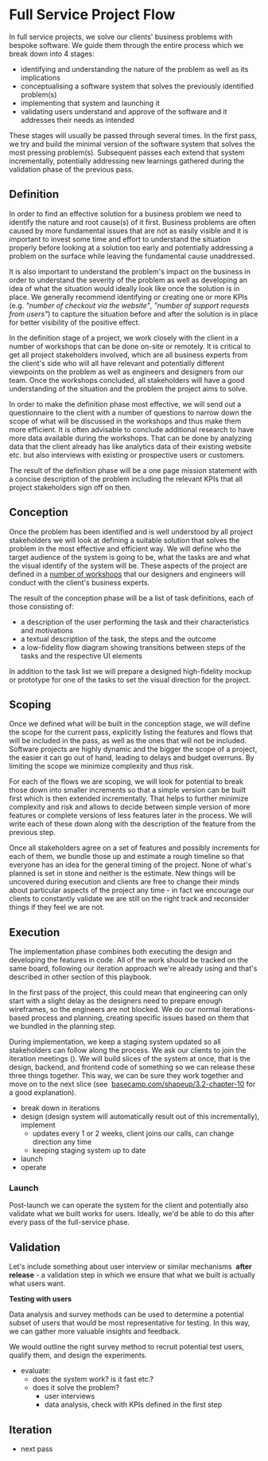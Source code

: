 # Full Service Project Flow

In full service projects, we solve our clients' business problems with bespoke
software. We guide them through the entire process which we break down into 4
stages:

- identifying and understanding the nature of the problem as well as its
  implications
- conceptualising a software system that solves the previously identified
  problem(s)
- implementing that system and launching it
- validating users understand and approve of the software and it addresses their
  needs as intended

These stages will usually be passed through several times. In the first pass, we
try and build the minimal version of the software system that solves the most
pressing problem(s). Subsequent passes each extend that system incrementally,
potentially addressing new learnings gathered during the validation phase of the
previous pass.

## Definition

In order to find an effective solution for a business problem we need to
identify the nature and root cause(s) of it first. Business problems are often
caused by more fundamental issues that are not as easily visible and it is
important to invest some time and effort to understand the situation properly
before looking at a solution too early and potentially addressing a problem on
the surface while leaving the fundamental cause unaddressed.

It is also important to understand the problem's impact on the business in order
to understand the severity of the problem as well as developing an idea of what
the situation would ideally look like once the solution is in place. We
generally recommend identifying or creating one or more KPIs (e.g. _"number of
checkout via the website"_, _"number of support requests from users"_) to
capture the situation before and after the solution is in place for better
visibility of the positive effect.

In the definition stage of a project, we work closely with the client in a
number of workshops that can be done on-site or remotely. It is critical to get
all project stakeholders involved, which are all business experts from the
client's side who will all have relevant and potentially different viewpoints on
the problem as well as engineers and designers from our team. Once the workshops
concluded, all stakeholders will have a good understanding of the situation and
the problem the project aims to solve.

In order to make the definition phase most effective, we will send out a
questionnaire to the client with a number of questions to narrow down the scope
of what will be discussed in the workshops and thus make them more efficient. It
is often advisable to conclude additional research to have more data available
during the workshops. That can be done by analyzing data that the client already
has like analytics data of their existing website etc. but also interviews with
existing or prospective users or customers.

The result of the definition phase will be a one page mission statement with a
concise description of the problem including the relevant KPIs that all project
stakeholders sign off on then.

## Conception

Once the problem has been identified and is well understood by all project
stakeholders we will look at defining a suitable solution that solves the
problem in the most effective and efficient way. We will define who the target
audience of the system is going to be, what the tasks are and what the visual
identify of the system will be. These aspects of the project are defined in a
[number of workshops](../workflow/conception/) that our designers and engineers
will conduct with the client's business experts.

The result of the conception phase will be a list of task definitions, each of
those consisting of:

- a description of the user performing the task and their characteristics and
  motivations
- a textual description of the task, the steps and the outcome
- a low-fidelity flow diagram showing transitions between steps of the tasks and
  the respective UI elements

In addition to the task list we will prepare a designed high-fidelity mockup or
prototype for one of the tasks to set the visual direction for the project.

## Scoping

Once we defined what will be built in the conception stage, we will define the
scope for the current pass, explicitly listing the features and flows that will
be included in the pass, as well as the ones that will not be included. Software
projects are highly dynamic and the bigger the scope of a project, the easier it
can go out of hand, leading to delays and budget overruns. By limiting the scope
we minimize complexity and thus risk.

For each of the flows we are scoping, we will look for potential to break those
down into smaller increments so that a simple version can be built first which
is then extended incrementally. That helps to further minimize complexity and
risk and allows to decide between simple version of more features or complete
versions of less features later in the process. We will write each of these down
along with the description of the feature from the previous step.

Once all stakeholders agree on a set of features and possibly increments for
each of them, we bundle those up and estimate a rough timeline so that everyone
has an idea for the general timing of the project. None of what's planned is set
in stone and neither is the estimate. New things will be uncovered during
execution and clients are free to change their minds about particular aspects of
the project any time - in fact we encourage our clients to constantly validate
we are still on the right track and reconsider things if they feel we are not.

## Execution

The implementation phase combines both executing the design and developing the
features in code. All of the work should be tracked on the same board, following
our iteration approach we're already using and that's described in other section
of this playbook.

In the first pass of the project, this could mean that engineering can only
start with a slight delay as the designers need to prepare enough wireframes, so
the engineers are not blocked. We do our normal iterations-based process and
planning, creating specific issues based on them that we bundled in the planning
step.

During implementation, we keep a staging system updated so all stakeholders can
follow along the process. We ask our clients to join the iteration meetings ().
We will build slices of the system at once, that is the design, backend, and
frontend code of something so we can release these three things together. This
way, we can be sure they work together and move on to the next slice (see 
[basecamp.com/shapeup/3.2-chapter-10][integrating] for a good explanation).

[integrating]:
  https://basecamp.com/shapeup/3.2-chapter-10#integrating-in-one-place

- break down in iterations
- design (design system will automatically result out of this incrementally),
  implement
  - updates every 1 or 2 weeks, client joins our calls, can change direction any
    time
  - keeping staging system up to date
- launch
- operate

### Launch

Post-launch we can operate the system for the client and potentially also
validate what we built works for users. Ideally, we'd be able to do this after
every pass of the full-service phase.

## Validation

Let's include something about user interview or similar mechanisms  **after
release** - a validation step in which we ensure that what we built is actually
what users want.

**Testing with users**

Data analysis and survey methods can be used to determine a potential subset of
users that would be most representative for testing. In this way, we can gather
more valuable insights and feedback.

We would outline the right survey method to recruit potential test users,
qualify them, and design the experiments.

- evaluate:
  - does the system work? is it fast etc.?
  - does it solve the problem?
    - user interviews
    - data analysis, check with KPIs defined in the first step

## Iteration

- next pass
